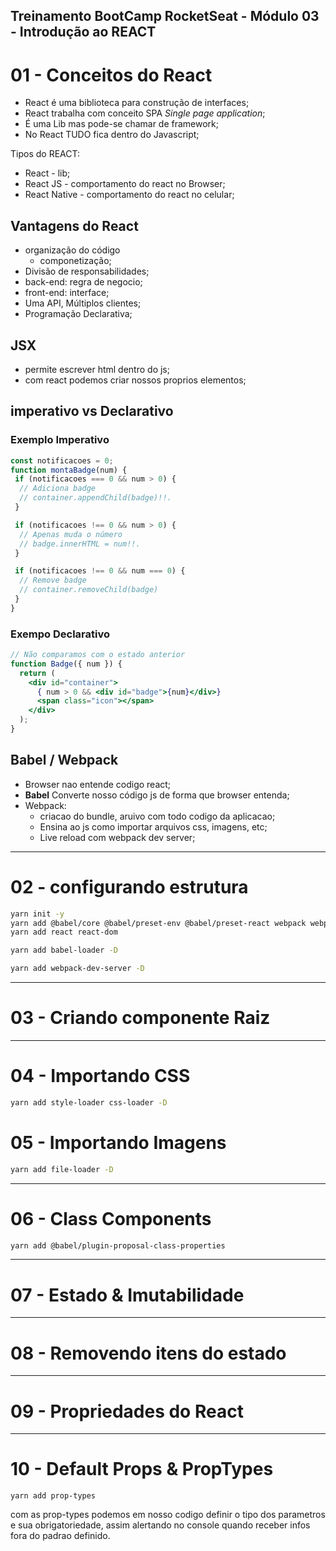 Treinamento BootCamp RocketSeat - Módulo 03 - Introdução ao REACT
---

# 01 - Conceitos do React 

- React é uma biblioteca para construção de interfaces;
- React trabalha com conceito SPA *Single page application*;
- É uma Lib mas pode-se chamar de framework;
- No React TUDO fica dentro do Javascript;

Tipos do REACT:
- React - lib;
- React JS - comportamento do react no Browser;
- React Native - comportamento do react no celular;

## Vantagens do React

- organização do código
  - componetização;
- Divisão de responsabilidades;
 - back-end: regra de negocio;
 - front-end: interface;
- Uma API,  Múltiplos clientes;
- Programação Declarativa;

## JSX
- permite escrever html dentro do js;
-  com react podemos criar nossos proprios elementos;

## imperativo vs Declarativo

### Exemplo Imperativo
```jsx
const notificacoes = 0;
function montaBadge(num) {
 if (notificacoes === 0 && num > 0) {
  // Adiciona badge
  // container.appendChild(badge)!!.
 }

 if (notificacoes !== 0 && num > 0) {
  // Apenas muda o número
  // badge.innerHTML = num!!.
 }

 if (notificacoes !== 0 && num === 0) {
  // Remove badge
  // container.removeChild(badge)
 }
}
```

### Exempo Declarativo
```jsx
// Não comparamos com o estado anterior
function Badge({ num }) {
  return (
    <div id="container">
      { num > 0 && <div id="badge">{num}</div>}
      <span class="icon"></span>
    </div>
  );
}
```

## Babel / Webpack

- Browser nao entende codigo react;
- **Babel** Converte nosso código js de forma que browser entenda;
- Webpack:
  - criacao do bundle, aruivo com todo codigo da aplicacao;
  - Ensina ao js como importar arquivos css, imagens, etc;
  - Live reload com webpack dev server;

---

# 02 - configurando estrutura

```bash
yarn init -y
yarn add @babel/core @babel/preset-env @babel/preset-react webpack webpack-cli -D
yarn add react react-dom

yarn add babel-loader -D

yarn add webpack-dev-server -D
```

---

# 03 - Criando componente Raiz

---

# 04 - Importando CSS

```bash
yarn add style-loader css-loader -D
```

# 05 - Importando Imagens

```bash
yarn add file-loader -D
```

---

# 06 - Class Components

```bash
yarn add @babel/plugin-proposal-class-properties
```

---

# 07 - Estado & Imutabilidade

---

# 08 - Removendo itens do estado

---

# 09 - Propriedades do React

---

# 10 - Default Props & PropTypes

```bash=
yarn add prop-types
```
com as prop-types podemos em nosso codigo definir o tipo dos parametros e sua obrigatoriedade, assim alertando no console quando receber infos fora do padrao definido.
